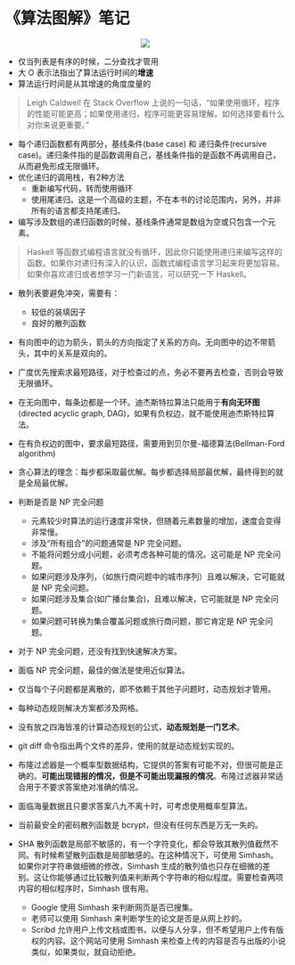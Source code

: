 # 《算法图解》笔记

<p align='center'>
<img src='https://img.halfrost.com/Blog/ArticleTitleImage/Grokking_Algorithms_cover.png'>
</p>

- 仅当列表是有序的时候，二分查找才管用
- 大 O 表示法指出了算法运行时间的**增速**
- 算法运行时间是从其增速的角度度量的

> Leigh Caldwell 在 Stack Overflow 上说的一句话，“如果使用循环，程序的性能可能更高；如果使用递归，程序可能更容易理解。如何选择要看什么对你来说更重要。”
> 

- 每个递归函数都有两部分，基线条件(base case) 和 递归条件(recursive case)。递归条件指的是函数调用自己，基线条件指的是函数不再调用自己，从而避免形成无限循环。
- 优化递归的调用栈，有2种方法
	- 重新编写代码，转而使用循环
	- 使用尾递归。这是一个高级的主题，不在本书的讨论范围内，另外，并非所有的语言都支持尾递归。
- 编写涉及数组的递归函数的时候，基线条件通常是数组为空或只包含一个元素。


> Haskell 等函数式编程语言就没有循环，因此你只能使用递归来编写这样的函数。如果你对递归有深入的认识，函数式编程语言学习起来将更加容易。如果你喜欢递归或者想学习一门新语言，可以研究一下 Haskell。

- 散列表要避免冲突，需要有：
	- 较低的装填因子
	- 良好的散列函数

- 有向图中的边为箭头，箭头的方向指定了关系的方向。无向图中的边不带箭头，其中的关系是双向的。
- 广度优先搜索求最短路径，对于检查过的点，务必不要再去检查，否则会导致无限循环。

- 在无向图中，每条边都是一个环。迪杰斯特拉算法只能用于**有向无环图**(directed acyclic graph, DAG)，如果有负权边，就不能使用迪杰斯特拉算法。

- 在有负权边的图中，要求最短路径，需要用到贝尔曼-福德算法(Bellman-Ford algorithm)
- 贪心算法的理念：每步都采取最优解。每步都选择局部最优解，最终得到的就是全局最优解。
- 判断是否是 NP 完全问题
	- 元素较少时算法的运行速度非常快，但随着元素数量的增加，速度会变得非常慢。
	- 涉及“所有组合”的问题通常是 NP 完全问题。
	- 不能将问题分成小问题，必须考虑各种可能的情况。这可能是 NP 完全问题。
	- 如果问题涉及序列，（如旅行商问题中的城市序列）且难以解决，它可能就是 NP 完全问题。
	- 如果问题涉及集合(如广播台集合)，且难以解决，它可能就是 NP 完全问题。
	- 如果问题可转换为集合覆盖问题或旅行商问题，那它肯定是 NP 完全问题。

- 对于 NP 完全问题，还没有找到快速解决方案。
- 面临 NP 完全问题，最佳的做法是使用近似算法。
- 仅当每个子问题都是离散的，即不依赖于其他子问题时，动态规划才管用。
- 每种动态规则解决方案都涉及网格。
- 没有放之四海皆准的计算动态规划的公式，**动态规划是一门艺术**。
- git diff 命令指出两个文件的差异，使用的就是动态规划实现的。
- 布隆过滤器是一个概率型数据结构，它提供的答案有可能不对，但很可能是正确的。**可能出现错报的情况，但是不可能出现漏报的情况**。布隆过滤器非常适合用于不要求答案绝对准确的情况。
- 面临海量数据且只要求答案八九不离十时，可考虑使用概率型算法。
- 当前最安全的密码散列函数是 bcrypt，但没有任何东西是万无一失的。
- SHA 散列函数是局部不敏感的，有一个字符变化，都会导致其散列值截然不同。有时候希望散列函数是局部敏感的。在这种情况下，可使用 Simhash。如果你对字符串做细微的修改，Simhash 生成的散列值也只存在细微的差别。这让你能够通过比较散列值来判断两个字符串的相似程度。需要检查两项内容的相似程序时，Simhash 很有用。
	- Google 使用 Simhash 来判断网页是否已搜集。
	- 老师可以使用 Simhash 来判断学生的论文是否是从网上抄的。
	- Scribd 允许用户上传文档或图书，以便与人分享，但不希望用户上传有版权的内容。这个网站可使用 Simhash 来检查上传的内容是否与出版的小说类似，如果类似，就自动拒绝。

